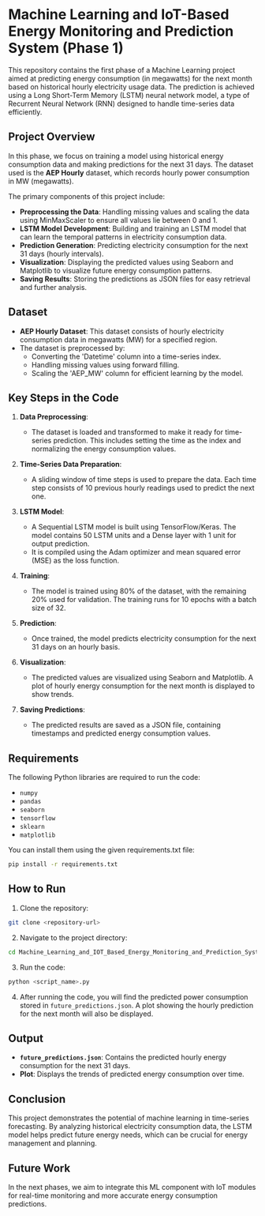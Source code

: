 
# Machine Learning and IoT-Based Energy Monitoring and Prediction System (Phase 1)

This repository contains the first phase of a Machine Learning project aimed at predicting energy consumption (in megawatts) for the next month based on historical hourly electricity usage data. The prediction is achieved using a Long Short-Term Memory (LSTM) neural network model, a type of Recurrent Neural Network (RNN) designed to handle time-series data efficiently.

## Project Overview

In this phase, we focus on training a model using historical energy consumption data and making predictions for the next 31 days. The dataset used is the **AEP Hourly** dataset, which records hourly power consumption in MW (megawatts).

The primary components of this project include:

- **Preprocessing the Data**: Handling missing values and scaling the data using MinMaxScaler to ensure all values lie between 0 and 1.
- **LSTM Model Development**: Building and training an LSTM model that can learn the temporal patterns in electricity consumption data.
- **Prediction Generation**: Predicting electricity consumption for the next 31 days (hourly intervals).
- **Visualization**: Displaying the predicted values using Seaborn and Matplotlib to visualize future energy consumption patterns.
- **Saving Results**: Storing the predictions as JSON files for easy retrieval and further analysis.

## Dataset

- **AEP Hourly Dataset**: This dataset consists of hourly electricity consumption data in megawatts (MW) for a specified region.
- The dataset is preprocessed by:
  - Converting the 'Datetime' column into a time-series index.
  - Handling missing values using forward filling.
  - Scaling the 'AEP_MW' column for efficient learning by the model.

## Key Steps in the Code

1. **Data Preprocessing**:
   - The dataset is loaded and transformed to make it ready for time-series prediction. This includes setting the time as the index and normalizing the energy consumption values.
   
2. **Time-Series Data Preparation**:
   - A sliding window of time steps is used to prepare the data. Each time step consists of 10 previous hourly readings used to predict the next one.

3. **LSTM Model**:
   - A Sequential LSTM model is built using TensorFlow/Keras. The model contains 50 LSTM units and a Dense layer with 1 unit for output prediction.
   - It is compiled using the Adam optimizer and mean squared error (MSE) as the loss function.
   
4. **Training**:
   - The model is trained using 80% of the dataset, with the remaining 20% used for validation. The training runs for 10 epochs with a batch size of 32.
   
5. **Prediction**:
   - Once trained, the model predicts electricity consumption for the next 31 days on an hourly basis.
   
6. **Visualization**:
   - The predicted values are visualized using Seaborn and Matplotlib. A plot of hourly energy consumption for the next month is displayed to show trends.
   
7. **Saving Predictions**:
   - The predicted results are saved as a JSON file, containing timestamps and predicted energy consumption values.

## Requirements

The following Python libraries are required to run the code:

- `numpy`
- `pandas`
- `seaborn`
- `tensorflow`
- `sklearn`
- `matplotlib`

You can install them using the given requirements.txt file:

```bash
pip install -r requirements.txt
```

## How to Run

1. Clone the repository:

```bash
git clone <repository-url>
```

2. Navigate to the project directory:

```bash
cd Machine_Learning_and_IOT_Based_Energy_Monitoring_and_Prediction_System_ML_Phase1
```

3. Run the code:

```bash
python <script_name>.py
```

4. After running the code, you will find the predicted power consumption stored in `future_predictions.json`. A plot showing the hourly prediction for the next month will also be displayed.

## Output

- **`future_predictions.json`**: Contains the predicted hourly energy consumption for the next 31 days.
- **Plot**: Displays the trends of predicted energy consumption over time.

## Conclusion

This project demonstrates the potential of machine learning in time-series forecasting. By analyzing historical electricity consumption data, the LSTM model helps predict future energy needs, which can be crucial for energy management and planning.


## Future Work

In the next phases, we aim to integrate this ML component with IoT modules for real-time monitoring and more accurate energy consumption predictions.
